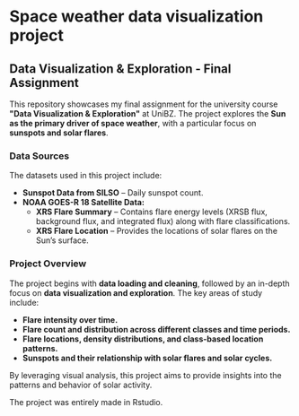 # Space weather data visualization project
## **Data Visualization & Exploration - Final Assignment**  

This repository showcases my final assignment for the university course **"Data Visualization & Exploration"** at UniBZ. The project explores the **Sun as the primary driver of space weather**, with a particular focus on **sunspots and solar flares**.  

### **Data Sources**  
The datasets used in this project include:  
- **Sunspot Data from SILSO** – Daily sunspot count.  
- **NOAA GOES-R 18 Satellite Data:**  
  - **XRS Flare Summary** – Contains flare energy levels (XRSB flux, background flux, and integrated flux) along with flare classifications.  
  - **XRS Flare Location** – Provides the locations of solar flares on the Sun’s surface.  

### **Project Overview**  
The project begins with **data loading and cleaning**, followed by an in-depth focus on **data visualization and exploration**. The key areas of study include:  
- **Flare intensity over time.**  
- **Flare count and distribution across different classes and time periods.**  
- **Flare locations, density distributions, and class-based location patterns.**  
- **Sunspots and their relationship with solar flares and solar cycles.**  

By leveraging visual analysis, this project aims to provide insights into the patterns and behavior of solar activity.

The project was entirely made in Rstudio.
